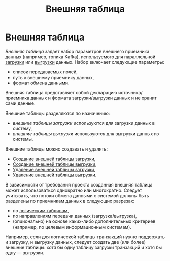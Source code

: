 ﻿---
layout: default
title: Внешняя таблица
nav_order: 6
parent: Основные понятия
grand_parent: Обзор понятий, компонентов и связей
has_children: false
has_toc: false
---

# Внешняя таблица

_Внешняя таблица_ задает набор параметров внешнего приемника данных (например, топика Kafka), 
используемого для параллельной [загрузки](../../../Работа_с_системой/Загрузка_данных/Загрузка_данных.md) 
или [выгрузки](../../../Работа_с_системой/Выгрузка_данных/Выгрузка_данных.md) данных. Набор включает следующие 
параметры:
*   список передаваемых полей,
*   путь к внешнему приемнику данных,
*   формат обмена данными.

Внешняя таблица представляет собой декларацию источника/приемника данных и формата 
загрузки/выгрузки данных и не хранит сами данные.

Внешние таблицы разделяются по назначению:
*   _внешние таблицы загрузки_ используются для загрузки данных в систему,
*   _внешние таблицы выгрузки_ используются для выгрузки данных из системы.

Внешние таблицы можно создавать и удалять:
*   [Создание внешней таблицы загрузки](../../../Работа_с_системой/Управление_схемой_данных/Создание_внешней_таблицы_загрузки/Создание_внешней_таблицы_загрузки.md),
*   [Создание внешней таблицы выгрузки](../../../Работа_с_системой/Управление_схемой_данных/Создание_внешней_таблицы_выгрузки/Создание_внешней_таблицы_выгрузки.md),
*   [Удаление внешней таблицы загрузки](../../../Работа_с_системой/Управление_схемой_данных/Удаление_внешней_таблицы_загрузки/Удаление_внешней_таблицы_загрузки.md),
*   [Удаление внешней таблицы выгрузки](../../../Работа_с_системой/Управление_схемой_данных/Удаление_внешней_таблицы_выгрузки/Удаление_внешней_таблицы_выгрузки.md).

В зависимости от требований проекта созданная внешняя таблица может использоваться 
однократно или многократно. Следует учитывать, что потоки обмена данными с системой должны 
быть разделены по приемникам данных в следующих разрезах:
*   по [логическим таблицам](../Логическая_таблица/Логическая_таблица.md),
*   по направлениям передачи данных (загрузка/выгрузка),
*   (опционально) на основе каких-либо дополнительных критериев (например, по целевым 
    информационным системам).
    
Например, если для логической таблицы транзакций нужно поддержать и загрузку, и выгрузку 
данных, следует создать две (или более) внешние таблицы: хотя бы одну таблицу загрузки 
транзакций и хотя бы одну — выгрузки.